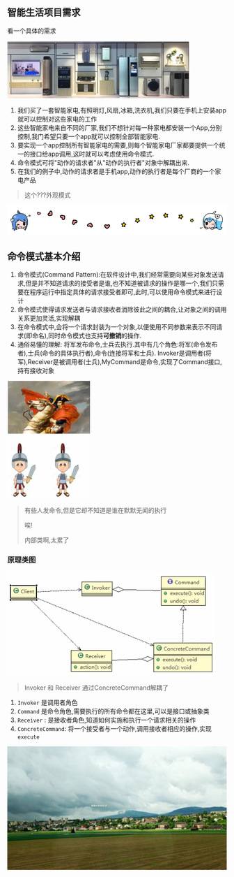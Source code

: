 
## 智能生活项目需求

看一个具体的需求


 ![](./img/QQ截图20210208142339.png)
 
 1. 我们买了一套智能家电,有照明灯,风扇,冰箱,洗衣机,我们只要在手机上安装app就可以控制对这些家电的工作
 2. 这些智能家电来自不同的厂家,我们不想针对每一种家电都安装一个App,分别控制,我门希望只要一个app就可以控制全部智能家电.
 3. 要实现一个app控制所有智能家电的需要,则每个智能家电厂家都要提供一个统一的接口给app调用,这时就可以考虑使用命令模式.
 4. 命令模式可将"动作的请求者"从"动作的执行者"对象中解耦出来.
 5. 在我们的例子中,动作的请求者是手机app,动作的执行者是每个厂商的一个家电产品
 
 
 > 这个???外观模式
>
>
 


 
![](./img/bilibili_line.png)




 ## 命令模式基本介绍
 
 1. 命令模式(Command Pattern):在软件设计中,我们经常需要向某些对象发送请求,但是并不知道请求的接受者是谁,也不知道被请求的操作是哪一个,我们只需要在程序运行中指定具体的请求接受者即可,此时,可以使用命令模式来进行设计
 2. 命令模式使得请求发送者与请求接收者消除彼此之间的耦合,让对象之间的调用关系更加灵活,实现解耦
 3. 在命令模式中,会将一个请求封装为一个对象,以便使用不同参数来表示不同请求(即命名),同时命令模式也支持**可撤销**的操作.
 4. 通俗易懂的理解: 将军发布命令,士兵去执行.其中有几个角色:将军(命令发布者),士兵(命令的具体执行者),命令(连接将军和士兵).
    Invoker是调用者(将军),Receiver是被调用者(士兵),MyCommand是命令,实现了Command接口,持有接收对象
    
    
 ![](./img/QQ截图20210208145130.png)
 
 
> 有些人发命令,但是它却不知道是谁在默默无闻的执行
>
>唉!
>
>内部类啊,太累了
 
 ### 原理类图
 
 ![](./img/QQ截图20210208145544.png)
 
 
 > Invoker 和 Receiver 通过ConcreteCommand解耦了
>

1. `Invoker` 是调用者角色
2. `Command` 是命令角色,需要执行的所有命令都在这里,可以是接口或抽象类
3. `Receiver` : 是接收者角色,知道如何实施和执行一个请求相关的操作
4. `ConcreteCommand`: 将一个接受者与一个动作,调用接收者相应的操作,实现`execute`
 
 
 
 
 
 
 
 
 
 
 
 
 
 
 
 
 
 
 
 
 
 
 
 


 
 
 
 
 
 
 
 
 
 
 
 
 
 
 
 
 
 
 
 
 
 
 
 
 
 
 
 
 
 
 
 
 
  ![](./img/mm/meizi33.jpg)